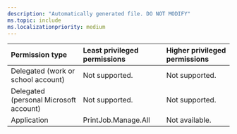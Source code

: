 ```yaml
---
description: "Automatically generated file. DO NOT MODIFY"
ms.topic: include
ms.localizationpriority: medium
---
```


|Permission type|Least privileged permissions|Higher privileged permissions|
|:---|:---|:---|
|Delegated (work or school account)|Not supported.|Not supported.|
|Delegated (personal Microsoft account)|Not supported.|Not supported.|
|Application|PrintJob.Manage.All|Not available.|

